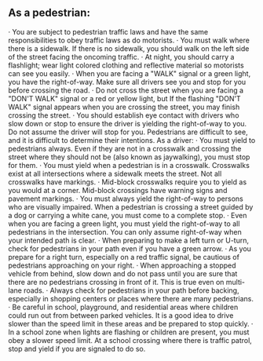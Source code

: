 ## As a pedestrian:
· You are subject to pedestrian traffic laws and have the same responsibilities to obey traffic laws as do motorists.
· You must walk where there is a sidewalk. If there is no sidewalk, you should walk on the left side of the street facing the oncoming traffic.
· At night, you should carry a flashlight; wear light colored clothing and reflective material so motorists can see you easily.
· When you are facing a "WALK" signal or a green light, you have the right-of-way. Make sure all drivers see you and stop for you before crossing the road.
· Do not cross the street when you are facing a "DON'T WALK" signal or a red or yellow light, but If the flashing "DON'T WALK" signal appears when you are crossing the street, you may finish crossing the street.
· You should establish eye contact with drivers who slow down or stop to ensure the driver is yielding the right-of-way to you. Do not assume the driver will stop for you.
Pedestrians are difficult to see, and it is difficult to determine their intentions. As a driver:
· You must yield to pedestrians always. Even if they are not in a crosswalk and crossing the street where they should not be (also known as jaywalking), you must stop for them.
· You must yield when a pedestrian is in a crosswalk. Crosswalks exist at all intersections where a sidewalk meets the street. Not all crosswalks have markings.
· Mid-block crosswalks require you to yield as you would at a corner. Mid-block crossings have warning signs and pavement markings.
· You must always yield the right-of-way to persons who are visually impaired. When a pedestrian is crossing a street guided by a dog or carrying a white cane, you must come to a complete stop.
· Even when you are facing a green light, you must yield the right-of-way to all pedestrians in the intersection. You can only assume right-of-way when your intended path is clear.
· When preparing to make a left turn or U-turn, check for pedestrians in your path even if you have a green arrow.
· As you prepare for a right turn, especially on a red traffic signal, be cautious of pedestrians approaching on your right.
· When approaching a stopped vehicle from behind, slow down and do not pass until you are sure that there are no pedestrians crossing in front of it. This is true even on multi-lane roads.
· Always check for pedestrians in your path before backing, especially in shopping centers or places where there are many pedestrians.
· Be careful in school, playground, and residential areas where children could run out from between parked vehicles. It is a good idea to drive slower than the speed limit in these areas and be prepared to stop quickly.
· In a school zone when lights are flashing or children are present, you must obey a slower speed limit. At a school crossing where there is traffic patrol, stop and yield if you are signaled to do so.